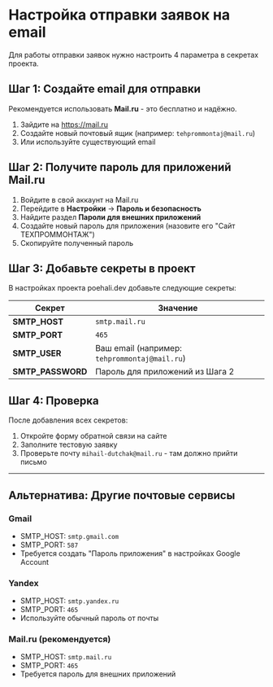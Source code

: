 # Настройка отправки заявок на email

Для работы отправки заявок нужно настроить 4 параметра в секретах проекта.

## Шаг 1: Создайте email для отправки

Рекомендуется использовать **Mail.ru** - это бесплатно и надёжно.

1. Зайдите на https://mail.ru
2. Создайте новый почтовый ящик (например: `tehprommontaj@mail.ru`)
3. Или используйте существующий email

## Шаг 2: Получите пароль для приложений Mail.ru

1. Войдите в свой аккаунт на Mail.ru
2. Перейдите в **Настройки** → **Пароль и безопасность**
3. Найдите раздел **Пароли для внешних приложений**
4. Создайте новый пароль для приложения (назовите его "Сайт ТЕХПРОММОНТАЖ")
5. Скопируйте полученный пароль

## Шаг 3: Добавьте секреты в проект

В настройках проекта poehali.dev добавьте следующие секреты:

| Секрет | Значение |
|--------|----------|
| **SMTP_HOST** | `smtp.mail.ru` |
| **SMTP_PORT** | `465` |
| **SMTP_USER** | Ваш email (например: `tehprommontaj@mail.ru`) |
| **SMTP_PASSWORD** | Пароль для приложений из Шага 2 |

## Шаг 4: Проверка

После добавления всех секретов:
1. Откройте форму обратной связи на сайте
2. Заполните тестовую заявку
3. Проверьте почту `mihail-dutchak@mail.ru` - там должно прийти письмо

---

## Альтернатива: Другие почтовые сервисы

### Gmail
- SMTP_HOST: `smtp.gmail.com`
- SMTP_PORT: `587`
- Требуется создать "Пароль приложения" в настройках Google Account

### Yandex
- SMTP_HOST: `smtp.yandex.ru`
- SMTP_PORT: `465`
- Используйте обычный пароль от почты

### Mail.ru (рекомендуется)
- SMTP_HOST: `smtp.mail.ru`
- SMTP_PORT: `465`
- Требуется пароль для внешних приложений
